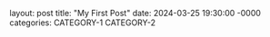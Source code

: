 layout: post
title: "My First Post"
date: 2024-03-25 19:30:00 -0000
categories: CATEGORY-1 CATEGORY-2

